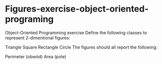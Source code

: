 # Figures-exercise-object-oriented-programing
Object-Oriented Programming exercise
Define the following classes to represent 2-dimentional figures:

Triangle
Square
Rectangle
Circle
The figures should all report the following:

Perimeter (obwód)
Area (pole)

